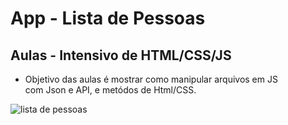 <h1>App - Lista de Pessoas</h1>
<h2>Aulas - Intensivo de HTML/CSS/JS</h2>

- Objetivo das aulas é mostrar como manipular arquivos em JS<br>
com Json e API, e metódos de Html/CSS.

![lista de pessoas](https://lh3.googleusercontent.com/57N8yaNc89iGA83wP7rSLX-w4yxQ3eRvi1K6GhuIoIMSSCM3rBLVdYBM9wZ8qbmK3kFovDVrz_uS4mmCvWCkqJIDYRk0zV0_ZIwG4nlOGwuNFvGFGlIVpKqVdgvWXEP0sEWF8hHBSGY7eVQUeLs7tiFQftCNk_xPR2JB4WtU1SU2dAsvG-zHGEaspaFuRYSQL6JUknL-B96ovzUKDP3ndEMkysUye9MX2IL8bj6pfEozoh-LoqNccFvVEA7O1Dl8ahim4v6c8geiVZO4zcHhMFhBnY1xjb49vj-q5LyCStWZAN9djEfJlgEFKZw5E-1xgQDUcB6avRXSTlrjfwuHIN3hiJ0s7LQPDCXaHyNrTIxz9Xrujvf0UAk1cb1f1VpXe3HSP4RYuNe4EjZigIYg9X9zLs_4L_U799tVjTIJPJHI0-Hr6fOU6SmcNccGqNNDWWSx9ozTXbeuZgWMNhbnQanqJohTdrvyKW_CJsb0qZScPmRQr7YpudW7K4f-Lqk-cBwFpmQfpFrb0DgSmJcWP980ZvmbTS5PYhqg-Hu6Xz2oFXj0yiGEz08ZFLHuTCVDNsmnZ0b4u3yP2EVPO3ebT-sl__ZboQSjp2_jxutxXmEv7v2zBwkoRPfMaOnqVVAJduwTfIeQFw-xXGmVghKXoTAXDIPh2KWD1RaFNaa2p7g2QEu1pG65uajRqkte_-A28JBTm3vBp6CZ6YIJ8IP_0xfM0JTT_Iy-BIr1l2m1Ut_OrW6HzlBA1ONFUITrpSQ=w392-h817-no?authuser=0)